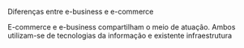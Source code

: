 Diferenças entre e-business e e-commerce

E-commerce e e-business compartilham o meio de atuação. Ambos utilizam-se de tecnologias da informação e existente infraestrutura
